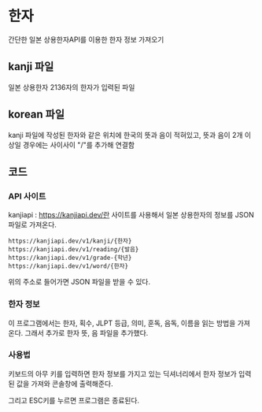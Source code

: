 # 한자
간단한 일본 상용한자API를 이용한 한자 정보 가져오기

## kanji 파일
일본 상용한자 2136자의 한자가 입력된 파일

## korean 파일 
kanji 파일에 작성된 한자와 같은 위치에 한국의 뜻과 음이 적혀있고, 뜻과 음이 2개 이상일 경우에는 사이사이 "/"를 추가해 연결함

## 코드
### API 사이트
kanjiapi : https://kanjiapi.dev/란 사이트를 사용해서 일본 상용한자의 정보를 JSON 파일로 가져온다.
```
https://kanjiapi.dev/v1/kanji/{한자} 
https://kanjiapi.dev/v1/reading/{발음}
https://kanjiapi.dev/v1/grade-{학년}
https://kanjiapi.dev/v1/word/{한자}
```
위의 주소로 들어가면 JSON 파일을 받을 수 있다.

### 한자 정보
이 프로그램에서는 한자, 획수, JLPT 등급, 의미, 훈독, 음독, 이름을 읽는 방법을 가져온다.
그래서 추가로 한자 뜻, 음 파일을 추가했다.

### 사용법
키보드의 아무 키를 입력하면 한자 정보를 가지고 있는 딕셔너리에서 한자 정보가 입력된 값을
가져와 콘솔창에 출력해준다.

그리고 ESC키를 누르면 프로그램은 종료된다.


